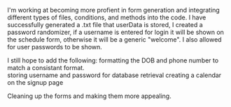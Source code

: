 I'm working at becoming more profient in form generation and integrating different types of files, conditions, and methods into the code. I have successfully generated a .txt file that userData is stored, I created 
a password randomizer, if a username is entered for login it will be shown on the schedule form, otherwise it will be a generic "welcome".  I also allowed for user passwords to be shown.  

I still hope to add the following:
formatting the DOB and phone number to match a consistant format.  
storing username and password for database retrieval
creating a calendar on the signup page

Cleaning up the forms and making them more appealing.
